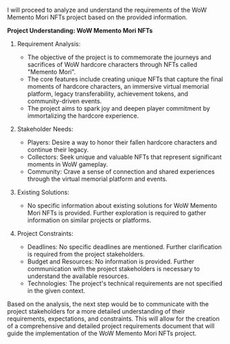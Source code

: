 I will proceed to analyze and understand the requirements of the WoW Memento Mori NFTs project based on the provided information.

**Project Understanding: WoW Memento Mori NFTs**

1. Requirement Analysis:
   - The objective of the project is to commemorate the journeys and sacrifices of WoW hardcore characters through NFTs called "Memento Mori".
   - The core features include creating unique NFTs that capture the final moments of hardcore characters, an immersive virtual memorial platform, legacy transferability, achievement tokens, and community-driven events.
   - The project aims to spark joy and deepen player commitment by immortalizing the hardcore experience.

2. Stakeholder Needs:
   - Players: Desire a way to honor their fallen hardcore characters and continue their legacy.
   - Collectors: Seek unique and valuable NFTs that represent significant moments in WoW gameplay.
   - Community: Crave a sense of connection and shared experiences through the virtual memorial platform and events.

3. Existing Solutions:
   - No specific information about existing solutions for WoW Memento Mori NFTs is provided. Further exploration is required to gather information on similar projects or platforms.

4. Project Constraints:
   - Deadlines: No specific deadlines are mentioned. Further clarification is required from the project stakeholders.
   - Budget and Resources: No information is provided. Further communication with the project stakeholders is necessary to understand the available resources.
   - Technologies: The project's technical requirements are not specified in the given context.

Based on the analysis, the next step would be to communicate with the project stakeholders for a more detailed understanding of their requirements, expectations, and constraints. This will allow for the creation of a comprehensive and detailed project requirements document that will guide the implementation of the WoW Memento Mori NFTs project.